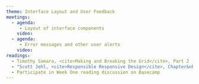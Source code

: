 ```yaml
---
theme: Interface Layout and User Feedback
meetings:
  - agenda:
     - Layout of interface components
    video:
  - agenda:
     - Error messages and other user alerts
    video:
readings:
  - Timothy Samara, <cite>Making and Breaking the Grid</cite>, Part 2 (pp. 124–233)
  - "Scott Jehl, <cite>Responsible Responsive Design</cite>, Chapter&nbsp;3"
  - Participate in Week One reading discussion on Basecamp
---
```

